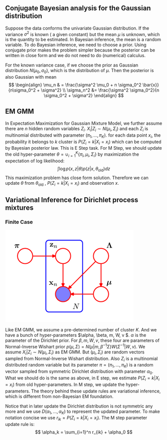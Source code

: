 ## Conjugate Bayesian analysis for the Gaussian distribution

Suppose the data conforms the univariate Gaussian distribution. If the variance $\sigma^2$ is known ( a given constant) but the mean $\mu$ is unknown, which is the quantity to be estimated. In Bayesian inference, the mean is a random variable. To do Bayesian inference, we need to choose a prior. Using conjugate prior makes the problem simpler because the posterior can be written in close form and we do not need to do (numerical) calculus. 

For the known variance case, if we choose the prior as Gaussian distribution $N(\mu_0, \sigma_0)$, which is the distribution of $\mu$. Then the posterior is also Gaussian with mean 
$$
\begin{align}
\mu_n & = \frac{\sigma^2 \mu_0 + n \sigma_0^2 \bar{x}}{n\sigma_0^2 + \sigma^2} \\
\sigma_n^2 &= \frac{\sigma^2 \sigma_0^2}{n \sigma_0^2 + \sigma^2}
\end{align}
$$

## EM GMM

In Expectation Maximization for Gaussian Mixture Model, we further assume there are $n$ hidden random variables $Z_i$. $X_i | Z_i \sim N(\mu_i, \Sigma_i)$ and each $Z_i$ is multinomial distributed  with parameter ($\pi_1, \dots, \pi_K$). for each data point $x_i$, the probability it belongs to $k$ cluster is $P(Z_i = k | X_i = x_i)$ which can be computed by Bayesian posterior law. This is E Step task. For M Step, we should update the old hyper-parameter $\theta = \cup_{i=1}^K\{\pi_i, \mu_i, \Sigma_i\}$ by maximization the expectation of log likelihood:
$$
\int \log p(x,z | \theta) p(z | x, \theta_{\textrm{old}}) dz
$$
This maximization problem has close form solution. Therefore we can update $\theta$ from $\theta_{\textrm{old}}$ , $P(Z_i = k | X_i = x_i)$ and observation $x$. 

## Variational Inference for Dirichlet process mixtures

### Finite Case

![graphical model](./graphical_model.png)

Like EM GMM, we assume a pre-determined number of cluster $K$.  And we have a bunch of hyper-parameters  $\alpha, \beta, m, W, v $.  $\alpha$ is the parameter of the Dirichlet prior. For $\beta, m, W, v$, these four are parameters of Normal-Inverse Wishart prior $p(\mu, \Sigma) = N(\mu | m, \beta^{-1} \Sigma)W(\Sigma^{-1}| W, v)$. We assume $X_i | Z_i \sim N(\mu_i, \Sigma_i)$ as EM GMM. But $(\mu_i, \Sigma_i)$ are random vectors sampled from Normal-Inverse Wishart distribution. Also $Z_i$ is a multinomial distributed random variable but its parameter $\pi = (\pi_1, \dots, \pi_K)$ is a random vector sampled from symmetric Dirichlet distribution with parameter $\alpha_0$.  What we should do is the same as above, in E step, we estimate $P(Z_i = k | X_i = x_i)$ from old hyper-parameters. In M step, we update the hyper-parameters.  The theory behind these update rules are variational inference, which is different from non-Bayesian EM foundation.

Notice that in later update the Dirichlet distribution is not symmetric any more and we use $D(\alpha_1, \dots, \alpha_K)$ to represent the updated parameter. To make notation concise we use $r_{ik} = P(Z_i=k | X_i = x_i)$. The M step parameter update rule is:
$$
\alpha_k = \sum_{i=1}^n r_{ik} + \alpha_0
$$
